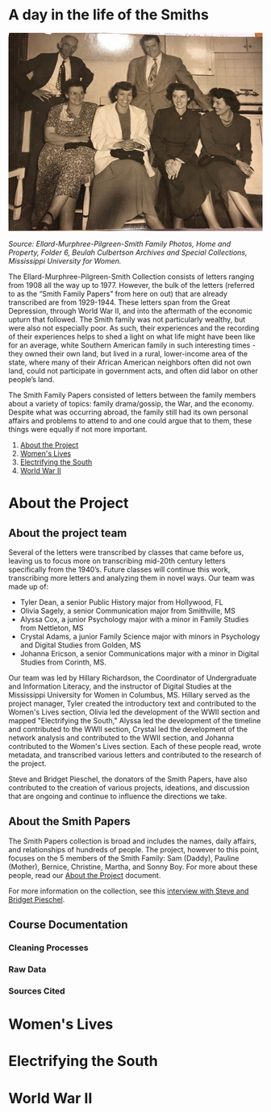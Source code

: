 # A day in the life of the Smiths

![black and white photo of the 5 members of the Smith family in 1950: Sam Hawkins Smith, Sam Ellard Smith, Pauline Smith, Bernice Smith, Martha Smith Womble, and Christine Smith Faust](https://github.com/hillaryAHR/LIB-201/blob/main/narrative-images/smith-family-group-photo.jpg)

*Source: Ellard-Murphree-Pilgreen-Smith Family Photos, Home and Property, Folder 6, Beulah Culbertson Archives and Special Collections, Mississippi University for Women.*

The Ellard-Murphree-Pilgreen-Smith Collection consists of letters ranging from 1908 all the way up to 1977. However, the bulk of the letters (referred to as the “Smith Family Papers” from here on out) that are already transcribed are from 1929-1944. These letters span from the Great Depression, through World War II, and into the aftermath of the economic upturn that followed. The Smith family was not particularly wealthy, but were also not especially poor. As such, their experiences and the recording of their experiences helps to shed a light on what life might have been like for an average, white Southern American family in such interesting times - they owned their own land, but lived in a rural, lower-income area of the state, where many of their African American neighbors often did not own land, could not participate in government acts, and often did labor on other people’s land. 

The Smith Family Papers consisted of letters between the family members about a variety of topics: family drama/gossip, the War, and the economy. Despite what was occurring abroad, the family still had its own personal affairs and problems to attend to and one could argue that to them, these things were equally if not more important. 


1. [About the Project](#about-the-project)
2. [Women's Lives](#women's-lives)
3. [Electrifying the South](#electrifying-the-south)
4. [World War II](#world-war-ii)

# About the Project

## About the project team

Several of the letters were transcribed by classes that came before us, leaving us to focus more on transcribing mid-20th century letters specifically from the 1940’s. Future classes will continue this work, transcribing more letters and analyzing them in novel ways. Our team was made up of: 
* Tyler Dean, a senior Public History major from Hollywood, FL
* Olivia Sagely, a senior Communication major from Smithville, MS
* Alyssa Cox, a junior Psychology major with a minor in Family Studies from Nettleton, MS 
* Crystal Adams, a junior Family Science major with minors in Psychology and Digital Studies from Golden, MS
* Johanna Ericson, a senior Communications major with a minor in Digital Studies from Corinth, MS. 

Our team was led by Hillary Richardson, the Coordinator of Undergraduate and Information Literacy, and the instructor of Digital Studies at the Mississippi University for Women in Columbus, MS. Hillary served as the project manager, Tyler created the introductory text and contributed to the Women's Lives section, Olivia led the development of the WWII section and mapped "Electrifying the South," Alyssa led the development of the timeline and contributed to the WWII section, Crystal led the development of the network analysis and contributed to the WWII section, and Johanna contributed to the Women's Lives section. Each of these people read, wrote metadata, and transcribed various letters and contributed to the research of the project.

Steve and Bridget Pieschel, the donators of the Smith Papers, have also contributed to the creation of various projects, ideations, and discussion that are ongoing and continue to influence the directions we take.

## About the Smith Papers

The Smith Papers collection is broad and includes the names, daily affairs, and relationships of hundreds of people. The project, however to this point, focuses on the 5 members of the Smith Family: Sam (Daddy), Pauline (Mother), Bernice, Christine, Martha, and Sonny Boy. For more about these people, read our [About the Project](https://docs.google.com/document/d/1Vo_YCCW18aam14CnAG8KyYYDlV37zODsFaqP_6_Flgk/edit?usp=sharing) document.

For more information on the collection, see this [interview with Steve and Bridget Pieschel](https://youtu.be/zPynkw9V-Q8).

## Course Documentation

### Cleaning Processes

### Raw Data

### Sources Cited


# Women's Lives

# Electrifying the South

# World War II